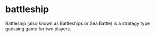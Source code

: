 # battleship
Battleship (also known as Battleships or Sea Battle) is a strategy type guessing game for two players. 

